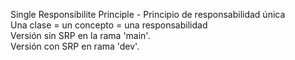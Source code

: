 Single Responsibilite Principle - Principio de responsabilidad única  
Una clase = un concepto = una responsabilidad  
Versión sin SRP en la rama 'main'.  
Versión con SRP en rama 'dev'.